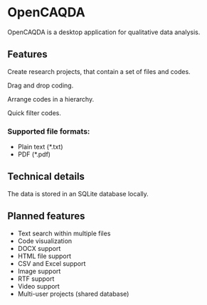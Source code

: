 # OpenCAQDA

OpenCAQDA is a desktop application for qualitative data analysis.

## Features

Create research projects, that contain a set of files and codes.

Drag and drop coding.

Arrange codes in a hierarchy.

Quick filter codes.

### Supported file formats:

- Plain text (*.txt)
- PDF (*.pdf)

## Technical details

The data is stored in an SQLite database locally.

## Planned features

- Text search within multiple files
- Code visualization
- DOCX support
- HTML file support
- CSV and Excel support
- Image support
- RTF support
- Video support
- Multi-user projects (shared database)